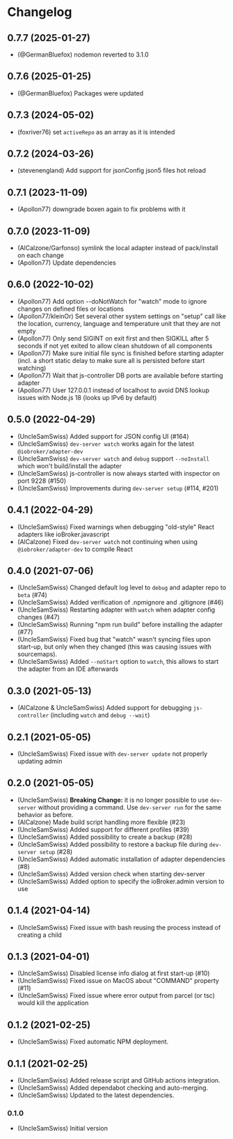 # Changelog
<!--
	Placeholder for the next version (at the beginning of the line):
	## **WORK IN PROGRESS**
-->
## 0.7.7 (2025-01-27)
* (@GermanBluefox) nodemon reverted to 3.1.0

## 0.7.6 (2025-01-25)
* (@GermanBluefox) Packages were updated

## 0.7.3 (2024-05-02)
* (foxriver76) set `activeRepo` as an array as it is intended

## 0.7.2 (2024-03-26)
* (stevenengland) Add support for jsonConfig json5 files hot reload

## 0.7.1 (2023-11-09)
* (Apollon77) downgrade boxen again to fix problems with it

## 0.7.0 (2023-11-09)
* (AlCalzone/Garfonso) symlink the local adapter instead of pack/install on each change
* (Apollon77) Update dependencies

## 0.6.0 (2022-10-02)
- (Apollon77) Add option --doNotWatch for "watch" mode to ignore changes on defined files or locations
- (Apollon77/kleinOr) Set several other system settings on "setup" call like the location, currency, language and temperature unit that they are not empty
- (Apollon77) Only send SIGINT on exit first and then SIGKILL after 5 seconds if not yet exited to allow clean shutdown of all components
- (Apollon77) Make sure initial file sync is finished before starting adapter (incl. a short static delay to make sure all is persisted before start watching)
- (Apollon77) Wait that js-controller DB ports are available before starting adapter
- (Apollon77) User 127.0.0.1 instead of localhost to avoid DNS lookup issues with Node.js 18 (looks up IPv6 by default)

## 0.5.0 (2022-04-29)

- (UncleSamSwiss) Added support for JSON config UI (#164)
- (UncleSamSwiss) `dev-server watch` works again for the latest `@iobroker/adapter-dev`
- (UncleSamSwiss) `dev-server watch` and `debug` support `--noInstall` which won't build/install the adapter
- (UncleSamSwiss) js-controller is now always started with inspector on port 9228 (#150)
- (UncleSamSwiss) Improvements during `dev-server setup` (#114, #201)

## 0.4.1 (2022-04-29)

- (UncleSamSwiss) Fixed warnings when debugging "old-style" React adapters like ioBroker.javascript
- (AlCalzone) Fixed `dev-server watch` not continuing when using `@iobroker/adapter-dev` to compile React

## 0.4.0 (2021-07-06)

- (UncleSamSwiss) Changed default log level to `debug` and adapter repo to `beta` (#74)
- (UncleSamSwiss) Added verification of .npmignore and .gitignore (#46)
- (UncleSamSwiss) Restarting adapter with `watch` when adapter config changes (#47)
- (UncleSamSwiss) Running "npm run build" before installing the adapter (#77)
- (UncleSamSwiss) Fixed bug that "watch" wasn't syncing files upon start-up, but only when they changed (this was causing issues with sourcemaps).
- (UncleSamSwiss) Added `--noStart` option to `watch`, this allows to start the adapter from an IDE afterwards

## 0.3.0 (2021-05-13)

- (AlCalzone & UncleSamSwiss) Added support for debugging `js-controller` (including `watch` and `debug --wait`)

## 0.2.1 (2021-05-05)

- (UncleSamSwiss) Fixed issue with `dev-server update` not properly updating admin

## 0.2.0 (2021-05-05)

- (UncleSamSwiss) **Breaking Change:** it is no longer possible to use `dev-server` without providing a command. Use `dev-server run` for the same behavior as before.
- (AlCalzone) Made build script handling more flexible (#23)
- (UncleSamSwiss) Added support for different profiles (#39)
- (UncleSamSwiss) Added possibility to create a backup (#28)
- (UncleSamSwiss) Added possibility to restore a backup file during `dev-server setup` (#28)
- (UncleSamSwiss) Added automatic installation of adapter dependencies (#8)
- (UncleSamSwiss) Added version check when starting dev-server
- (UncleSamSwiss) Added option to specify the ioBroker.admin version to use

## 0.1.4 (2021-04-14)

- (UncleSamSwiss) Fixed issue with bash reusing the process instead of creating a child

## 0.1.3 (2021-04-01)

- (UncleSamSwiss) Disabled license info dialog at first start-up (#10)
- (UncleSamSwiss) Fixed issue on MacOS about "COMMAND" property (#11)
- (UncleSamSwiss) Fixed issue where error output from parcel (or tsc) would kill the application

## 0.1.2 (2021-02-25)

- (UncleSamSwiss) Fixed automatic NPM deployment.

## 0.1.1 (2021-02-25)

- (UncleSamSwiss) Added release script and GitHub actions integration.
- (UncleSamSwiss) Added dependabot checking and auto-merging.
- (UncleSamSwiss) Updated to the latest dependencies.

### 0.1.0

- (UncleSamSwiss) Initial version
